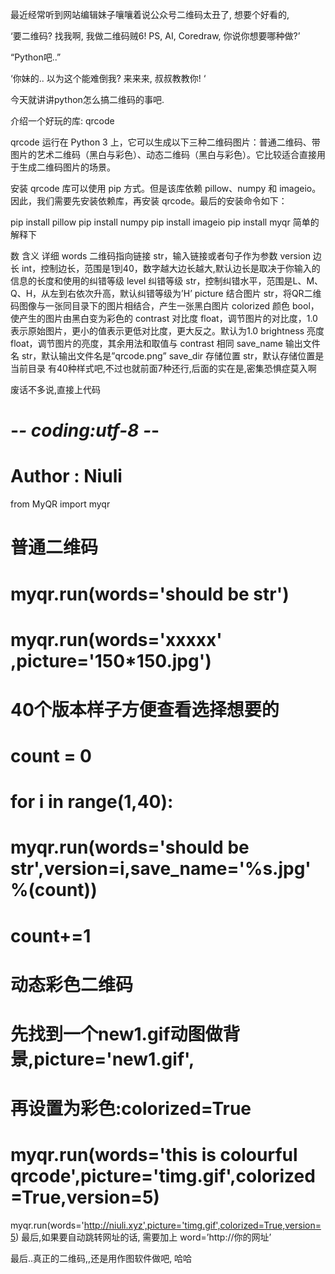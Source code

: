 最近经常听到网站编辑妹子嚷嚷着说公众号二维码太丑了, 想要个好看的,

‘要二维码? 找我啊, 我做二维码贼6!  PS, AI, Coredraw, 你说你想要哪种做?’

“Python吧..”

‘你妹的.. 以为这个能难倒我? 来来来, 叔叔教教你!  ‘

今天就讲讲python怎么搞二维码的事吧.


介绍一个好玩的库: qrcode

qrcode 运行在 Python 3 上，它可以生成以下三种二维码图片：普通二维码、带图片的艺术二维码（黑白与彩色）、动态二维码（黑白与彩色）。它比较适合直接用于生成二维码图片的场景。

安装 qrcode 库可以使用 pip 方式。但是该库依赖 pillow、numpy 和 imageio。因此，我们需要先安装依赖库，再安装 qrcode。最后的安装命令如下：

pip install pillow
pip install numpy
pip install imageio
pip install myqr
简单的解释下

数	含义	详细
words	二维码指向链接	str，输入链接或者句子作为参数
version	边长	int，控制边长，范围是1到40，数字越大边长越大,默认边长是取决于你输入的信息的长度和使用的纠错等级
level	纠错等级	str，控制纠错水平，范围是L、M、Q、H，从左到右依次升高，默认纠错等级为’H’
picture	结合图片	str，将QR二维码图像与一张同目录下的图片相结合，产生一张黑白图片
colorized	颜色	bool，使产生的图片由黑白变为彩色的
contrast	对比度	float，调节图片的对比度，1.0 表示原始图片，更小的值表示更低对比度，更大反之。默认为1.0
brightness	亮度	float，调节图片的亮度，其余用法和取值与 contrast 相同
save_name	输出文件名	str，默认输出文件名是”qrcode.png”
save_dir	存储位置	str，默认存储位置是当前目录
有40种样式吧,不过也就前面7种还行,后面的实在是,密集恐惧症莫入啊

废话不多说,直接上代码

# -*- coding:utf-8 -*-
# Author : Niuli

from MyQR import myqr

# 普通二维码
# myqr.run(words='should be str')
# myqr.run(words='xxxxx' ,picture='150*150.jpg')

# 40个版本样子方便查看选择想要的
# count = 0 
# for i in range(1,40):
#     myqr.run(words='should be str',version=i,save_name='%s.jpg'%(count))
#     count+=1


# 动态彩色二维码
# 先找到一个new1.gif动图做背景,picture='new1.gif',
# 再设置为彩色:colorized=True
# myqr.run(words='this is colourful qrcode',picture='timg.gif',colorized=True,version=5)
myqr.run(words='http://niuli.xyz',picture='timg.gif',colorized=True,version=5)
最后,如果要自动跳转网址的话, 需要加上  word=’http://你的网址’



最后..真正的二维码,,还是用作图软件做吧, 哈哈


